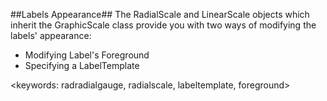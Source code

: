 ##Labels Appearance##
The RadialScale and LinearScale objects which inherit the GraphicScale class provide you with two ways of modifying the labels' appearance:

  * Modifying Label's Foreground
  * Specifying a LabelTemplate

<keywords: radradialgauge, radialscale, labeltemplate, foreground>